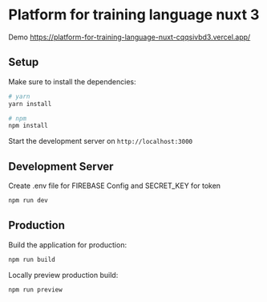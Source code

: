 # Platform for training language nuxt 3

Demo https://platform-for-training-language-nuxt-cqqsivbd3.vercel.app/

## Setup

Make sure to install the dependencies:

```bash
# yarn
yarn install

# npm
npm install
```

Start the development server on `http://localhost:3000`

## Development Server

Create .env file for FIREBASE Config and SECRET_KEY for token

```bash
npm run dev
```

## Production

Build the application for production:

```bash
npm run build
```

Locally preview production build:

```bash
npm run preview
```

